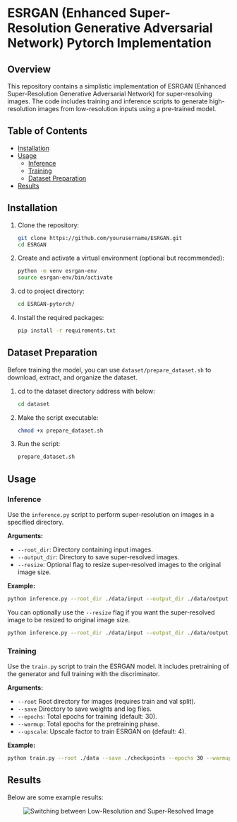 # ESRGAN (Enhanced Super-Resolution Generative Adversarial Network) Pytorch Implementation

## Overview

This repository contains a simplistic implementation of ESRGAN (Enhanced Super-Resolution Generative Adversarial Network) for super-resolving images. The code includes training and inference scripts to generate high-resolution images from low-resolution inputs using a pre-trained model.

## Table of Contents
- [Installation](#installation)
- [Usage](#usage)
  - [Inference](#inference)
  - [Training](#training)
  - [Dataset Preparation](#dataset-preparation)
- [Results](#results)

## Installation

1. Clone the repository:
    ```bash
    git clone https://github.com/yourusername/ESRGAN.git
    cd ESRGAN
    ```

2. Create and activate a virtual environment (optional but recommended):
    ```bash
    python -m venv esrgan-env
    source esrgan-env/bin/activate
    ```

3. cd to project directory: 
    ```bash 
    cd ESRGAN-pytorch/
    ```

4. Install the required packages:
    ```bash
    pip install -r requirements.txt
    ```

## Dataset Preparation

Before training the model, you can use `dataset/prepare_dataset.sh` to download, extract, and organize the dataset.

1. cd to the dataset directory address with below: 
    ```bash
    cd dataset
    ```

2. Make the script executable:

    ```bash
    chmod +x prepare_dataset.sh
    ```

3. Run the script:

    ```bash
    prepare_dataset.sh
    ```
    
## Usage

### Inference

Use the `inference.py` script to perform super-resolution on images in a specified directory.

**Arguments:**
- `--root_dir`: Directory containing input images.
- `--output_dir`: Directory to save super-resolved images.
- `--resize`: Optional flag to resize super-resolved images to the original image size.

**Example:**
```bash
python inference.py --root_dir ./data/input --output_dir ./data/output
```

You can optionally use the `--resize` flag if you want the super-resolved image to be resized to original image size.

```bash
python inference.py --root_dir ./data/input --output_dir ./data/output --resize 
```

### Training
Use the `train.py` script to train the ESRGAN model. It includes pretraining of the generator and full training with the discriminator.

**Arguments:**
- `--root` Root directory for images (requires train and val split).
- `--save` Directory to save weights and log files.
- `--epochs`: Total epochs for training (default: 30).
- `--warmup`: Total epochs for the pretraining phase.
- `--upscale`: Upscale factor to train ESRGAN on (default: 4).

**Example:**
```bash
python train.py --root ./data --save ./checkpoints --epochs 30 --warmup 5 --upscale 4
```

## Results

Below are some example results:

<p align="center">
  <img src="resources/gif/combined.gif" alt="Switching between Low-Resolution and Super-Resolved Image">
</p>
